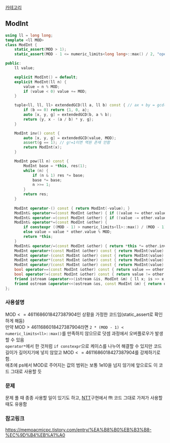 [카테고리](/README.md)
## ModInt
```cpp
using ll = long long;
template <ll MOD>
class ModInt {
    static_assert(MOD > 1);
    static_assert(MOD - 1 <= numeric_limits<long long>::max() / 2, "operator+ 수정해야 함");

public:
    ll value;

    explicit ModInt() = default;
    explicit ModInt(ll n) {
        value = n % MOD;
        if (value < 0) value += MOD;
    }

    tuple<ll, ll, ll> extendedGCD(ll a, ll b) const { // ax + by = gcd(a, b)
        if (b == 0) return {1, 0, a};
        auto [x, y, g] = extendedGCD(b, a % b);
        return {y, x - (a / b) * y, g};
    }

    ModInt inv() const {
        auto [x, y, g] = extendedGCD(value, MOD);
        assert(g == 1); // g!=1이면 역원 존재 안함
        return ModInt(x);
    }

    ModInt pow(ll n) const {
        ModInt base = *this, res(1);
        while (n) {
            if (n & 1) res *= base;
            base *= base;
            n >>= 1;
        }
        return res;
    }
    
    ModInt operator-() const { return ModInt(-value); }
    ModInt& operator+=(const ModInt &other) { if ((value += other.value) >= MOD) value -= MOD; return *this; }
    ModInt& operator-=(const ModInt &other) { if ((value -= other.value) < 0) value += MOD; return *this; }
    ModInt& operator*=(const ModInt &other) {
        if constexpr ((MOD - 1) > numeric_limits<ll>::max() / (MOD - 1)) value = ll(__int128(value) * other.value % MOD);
        else value = value * other.value % MOD;
        return *this;
    }
    ModInt& operator/=(const ModInt &other) { return *this *= other.inv(); }
    ModInt operator+(const ModInt &other) const { return ModInt(value) += other; }
    ModInt operator-(const ModInt &other) const { return ModInt(value) -= other; }
    ModInt operator*(const ModInt &other) const { return ModInt(value) *= other; }
    ModInt operator/(const ModInt &other) const { return ModInt(value) /= other; }
    bool operator==(const ModInt &other) const { return value == other.value; }
    bool operator!=(const ModInt &other) const { return value != other.value; }
    friend istream &operator>>(istream &is, ModInt &m) { ll x; is >> x; m = ModInt(x); return is; }
    friend ostream &operator<<(ostream &os, const ModInt &m) { return os << m.value; }
};
```

### 사용설명
$\text{MOD} <= 4611686018427387904$인 상황을 가정한 코드임(static_assert로 확인하게 해둠)   
만약 $\text{MOD} > 4611686018427387904$라면 `2 * (MOD - 1) < numeric_limits<ll>::max()`를 만족하지 않으므로 덧셈 과정에서 오버플로우가 발생할 수 있음   
`operator*`에서 한 것처럼 `if constexpr`으로 케이스를 나누어 해결할 수 있지만 코드 길이가 길어지기에 넣지 않았고 $\text{MOD} <= 4611686018427387904$를 강제하기로 함.   
애초에 ps에서 $\text{MOD}$로 주어지는 값의 범위는 보통 1e10을 넘지 않기에 앞으로도 이 코드 그대로 사용할 듯

### 문제
[]()
문제 풀 때 종종 사용할 일이 있기도 하고, [NTT](/수학/NTT.md#ntt-number-theoretic-transform)구현에서 fft 코드 그대로 가져가 사용할 때도 유용함   

### 참고링크
https://memoacmicpc.tistory.com/entry/%EA%B8%B0%EB%B3%B8-%EC%9D%B4%EB%A1%A0   